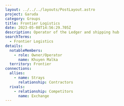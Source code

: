 ```yaml
---
layout: ../../../layouts/PostLayout.astro
project: Garuda
category: Groups
title: Frontier Logistics
date: 2023-05-08T14:56:29.705Z
description: Operator of the Ledger and shipping hub
searchTerms:
  - Frontier Logistics
details:
  notableMembers:
    - role: Owner/Operator
      name: Khuyen Malka
  territory: Frontier
connections:
  allies:
    - name: Strays
      relationship: Contractors
  rivals:
    - relationship: Competitors
      name: Exchange
---
```

